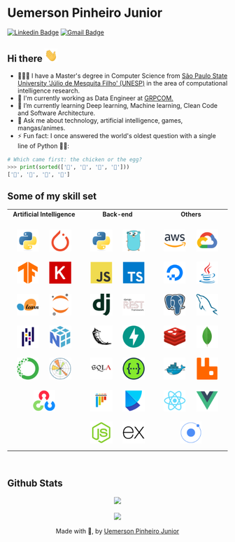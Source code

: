 # Uemerson Pinheiro Junior
[![Linkedin Badge](https://img.shields.io/badge/-uemerson-blue?style=flat-square&logo=Linkedin&logoColor=white&link=https://www.linkedin.com/in/uemerson-pinheiro-junior-953a38170/)](https://www.linkedin.com/in/uemerson-pinheiro-junior-953a38170/)
[![Gmail Badge](https://img.shields.io/badge/-uemersonpinheirojunior@gmail.com-c14438?style=flat-square&logo=Gmail&logoColor=white&link=mailto:uemersonpinheirojunior@gmail.com)](mailto:uemersonpinheirojunior@gmail.com)


## Hi there <img src="https://raw.githubusercontent.com/uemerson/uemerson/master/gifs/wave.gif" width="30px" height="30px">

- 👨🏻‍🎓 I have a Master's degree in Computer Science from [São Paulo State University 'Júlio de Mesquita Filho' (UNESP)](https://www2.unesp.br/) in the area of computational intelligence research.
- 🔭 I'm currently working as Data Engineer at [GRPCOM.](https://www.grpcom.com.br/)
- 🌱 I’m currently learning Deep learning, Machine learning, Clean Code and Software Architecture.
- 💬 Ask me about technology, artificial intelligence, games, mangas/animes.
- ⚡ Fun fact: I once answered the world's oldest question with a single line of Python 💙💛:

```python
# Which came first: the chicken or the egg?
>>> print(sorted(['🥚', '🐣', '🐥', '🐔']))
['🐔', '🐣', '🐥', '🥚']
```

## Some of my skill set

<table>

<tr>
  <td valign="top" width="33%">

  <div align="center">  
    <b>Artificial Intelligence</b>
  </div>
  <br/>

  <div align="center">  
    <a href="https://www.python.org/" target="_blank"><img style="margin: 10px" src="imgs/python.svg" alt="python" height="50" /></a>  
    <a href="https://pytorch.org/" target="_blank"><img style="margin: 10px" src="imgs/pytorch.svg" alt="pytorch" height="50" /></a>  
    <a href="https://www.tensorflow.org/" target="_blank"><img style="margin: 10px" src="imgs/tensorflow.svg" alt="tensorflow" height="50" /></a>
    <a href="https://keras.io/" target="_blank"><img style="margin: 10px" src="imgs/keras.svg" alt="keras" height="50" /></a>
    <a href="https://scikit-learn.org/stable/" target="_blank"><img style="margin: 10px" src="imgs/scikit-learn.svg" alt="scikit-learn" height="50" /></a>
    <a href="https://jupyter.org/" target="_blank"><img style="margin: 10px" src="imgs/jupyter.svg" alt="jupyter" height="50" /></a>
    <a href="https://pandas.pydata.org/" target="_blank"><img style="margin: 10px" src="imgs/pandas.svg" alt="pandas" height="50" /></a>
    <a href="https://numpy.org/" target="_blank"><img style="margin: 10px" src="imgs/numpy.svg" alt="numpy" height="50" /></a>
    <a href="https://www.anaconda.com/" target="_blank"><img style="margin: 10px" src="imgs/anaconda.svg" alt="anaconda" height="50" /></a>
    <a href="https://matplotlib.org/" target="_blank"><img style="margin: 10px" src="imgs/matplotlib.svg" alt="matplotlib" height="50" /></a>
    <a href="https://opencv.org/" target="_blank"><img style="margin: 10px" src="imgs/opencv.svg" alt="opencv" height="50" /></a>
  </div>

  </td>

  <td valign="top" width="33%">

  <div align="center">  
    <b>Back-end</b>
  </div>
  <br/>

  <div align="center">  
    <a href="https://www.python.org/" target="_blank"><img style="margin: 10px" src="imgs/python.svg" alt="python" height="50" /></a>  
    <a href="https://go.dev/" target="_blank"><img style="margin: 10px" src="imgs/go.svg" alt="go" height="50" /></a>  
    <a href="https://www.javascript.com/" target="_blank"><img style="margin: 10px" src="imgs/javascript.svg" alt="javascript" height="50" /></a>
    <a href="https://www.typescriptlang.org/" target="_blank"><img style="margin: 10px" src="imgs/typescript.svg" alt="typescript" height="50" /></a>  
    <a href="https://www.djangoproject.com/" target="_blank"><img style="margin: 10px" src="imgs/django.svg" alt="django" height="50" /></a>
    <a href="https://www.django-rest-framework.org/" target="_blank"><img style="margin: 10px" src="imgs/django-rest.svg" alt="django-rest" height="50" /></a>
    <a href="https://flask.palletsprojects.com/en/3.0.x/" target="_blank"><img style="margin: 10px" src="imgs/flask.svg" alt="flask" height="50" /></a>
    <a href="https://fastapi.tiangolo.com/" target="_blank"><img style="margin: 10px" src="imgs/fast-api.svg" alt="fast-api" height="50" /></a>
    <a href="https://www.sqlalchemy.org/" target="_blank"><img style="margin: 10px" src="imgs/SQLAlchemy.svg" alt="SQLAlchemy" height="50" /></a>
    <a href="https://swagger.io/specification/" target="_blank"><img style="margin: 10px" src="imgs/swagger.svg" alt="swagger" height="50" /></a>
    <a href="https://docs.pytest.org/en/stable/" target="_blank"><img style="margin: 10px" src="imgs/pytest.svg" alt="pytest" height="50" /></a>
    <a href="https://python-poetry.org/" target="_blank"><img style="margin: 10px" src="imgs/poetry.svg" alt="poetry" height="50" /></a>
    <a href="https://nodejs.org/en" target="_blank"><img style="margin: 10px" src="imgs/nodejs.svg" alt="nodejs" height="50" /></a>  
    <a href="https://expressjs.com/" target="_blank"><img style="margin: 10px" src="imgs/express.svg" alt="express" height="50" /></a>  
  </div>

  </td>

  <td valign="top" width="33%">

  <div align="center">  
    <b>Others</b>
  </div>
  <br/>

  <div align="center">  
    <a href="https://aws.amazon.com" target="_blank"><img style="margin: 10px" src="imgs/AWS.svg" alt="AWS" height="50" /></a>  
    <a href="https://cloud.google.com/" target="_blank"><img style="margin: 10px" src="imgs/Google Cloud.svg" alt="Google Cloud" height="50" /></a>  
    <a href="https://www.digitalocean.com/" target="_blank"><img style="margin: 10px" src="imgs/Digital Ocean.svg" alt="Digital Ocean" height="50" /></a> 
    <a href="https://www.java.com/en/" target="_blank"><img style="margin: 10px" src="imgs/java.svg" alt="java" height="50" /></a>  
    <a href="https://www.postgresql.org/" target="_blank"><img style="margin: 10px" src="imgs/PostgresSQL.svg" alt="PostgresSQL" height="50" /></a>  
    <a href="https://www.mysql.com/" target="_blank"><img style="margin: 10px" src="imgs/MySQL.svg" alt="MySQL" height="50" /></a>  
    <a href="https://redis.io/" target="_blank"><img style="margin: 10px" src="imgs/Redis.svg" alt="Redis" height="50" /></a>  
    <a href="https://www.mongodb.com/" target="_blank"><img style="margin: 10px" src="imgs/MongoDB.svg" alt="MongoDB" height="50" /></a>  
    <a href="https://www.docker.com/" target="_blank"><img style="margin: 10px" src="imgs/Docker.svg" alt="Docker" height="50" /></a>  
    <a href="https://www.rabbitmq.com/" target="_blank"><img style="margin: 10px" src="imgs/RabbitMQ.svg" alt="RabbitMQ" height="50" /></a>  
    <a href="https://react.dev/" target="_blank"><img style="margin: 10px" src="imgs/React.svg" alt="React" height="50" /></a> 
    <a href="https://vuejs.org/" target="_blank"><img style="margin: 10px" src="imgs/Vue.js.svg" alt="Vue.js" height="50" /></a>  
    <a href="https://ionicframework.com/" target="_blank"><img style="margin: 10px" src="imgs/Ionic.svg" alt="Ionic" height="50" /></a>  
    
  </div>

  </td>
</tr>



</table>  

<br/>

## Github Stats

<div align="center"><img src="https://github-readme-stats.vercel.app/api?username=uemerson&show_icons=true&count_private=true&hide_border=true" align="center" /></div>  

<br/>

<div align="center">
  <img src="https://komarev.com/ghpvc/?username=uemerson&&style=flat-square" align="center" />
</div>

<br/>  

<div align="center">
Made with 💙, by <a href="https://github.com/Uemerson">Uemerson Pinheiro Junior</a>
</div>